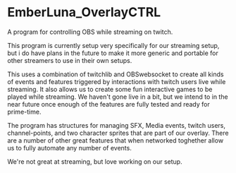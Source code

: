 # EmberLuna_OverlayCTRL
A program for controlling OBS while streaming on twitch. 

This program is currently setup very specifically for our streaming setup, but i do have plans in the future to make it more generic and portable for other streamers to use in their own setups. 

This uses a combination of twitchlib and OBSwebsocket to create all kinds of events and features triggered by interactions with twitch users live while streaming. It also allows us to create some fun interactive games to be played while streaming. We haven't gone live in a bit, but we intend to in  the near future once enough of the features are fully tested and ready for prime-time.

The program has structures for managing SFX, Media events, twitch users, channel-points, and two character sprites that are part of our overlay. There are a number of other great features that when networked toghether allow us to fully automate any number of events. 

We're not great at streaming, but love working on our setup. 
